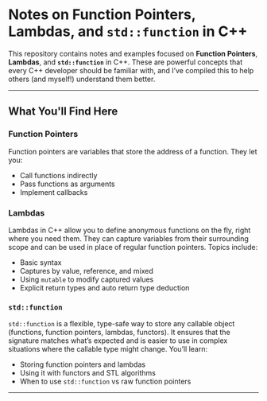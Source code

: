 #  Notes on Function Pointers, Lambdas, and `std::function` in C++


This repository contains notes and examples focused on **Function Pointers**, **Lambdas**, and **`std::function`** in C++. These are powerful concepts that every C++ developer should be familiar with, and I’ve compiled this to help others (and myself!) understand them better.

---

## What You'll Find Here

### Function Pointers
Function pointers are variables that store the address of a function. They let you:
- Call functions indirectly
- Pass functions as arguments
- Implement callbacks


### Lambdas
Lambdas in C++ allow you to define anonymous functions on the fly, right where you need them. They can capture variables from their surrounding scope and can be used in place of regular function pointers. Topics include:
- Basic syntax
- Captures by value, reference, and mixed
- Using `mutable` to modify captured values
- Explicit return types and auto return type deduction

### `std::function`
`std::function` is a flexible, type-safe way to store any callable object (functions, function pointers, lambdas, functors). It ensures that the signature matches what’s expected and is easier to use in complex situations where the callable type might change. You’ll learn:
- Storing function pointers and lambdas
- Using it with functors and STL algorithms
- When to use `std::function` vs raw function pointers

---
